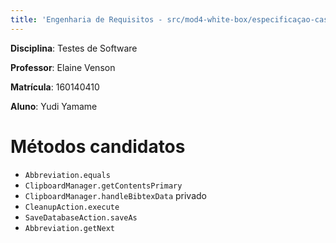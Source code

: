 ```yaml
---
title: 'Engenharia de Requisitos - src/mod4-white-box/especificaçao-casos-de-teste.md' 
---
```


<!--
./sh/md2pdf src/mod4-white-box/especificaçao-casos-de-teste.md 

Título: Especificação dos casos de teste

Objetivo: escolher método a ser testado e iniciar especificação dos casos de teste.

Instruções:

Analisar a cobertura de testes do projeto
Selecionar um método sem testes ou com pouca cobertura ou poucos casos de teste
Construir tabela identificando as decisões e condições do método, juntamente com as situações para que cada condição de cada decisão possa resultar e True e False (a exemplo do método BONUS)
Iniciar a especificação dos casos de teste (dados de entrada e saídas esperadas) atendendo às situações identificadas na tabela (a exemplo do método BONUS)

Entregáveis:

Captura de tela com o método selecionado (apresentando a numeração das linhas)
Tabela de decisões/condições e situações para resultar em Verdadeiro/Falso
Especificação dos casos de teste, indicando o mapeamento para as condições identificadas


Link da entrega:
https://aprender3.unb.br/mod/assign/view.php?id=684636

-->

**Disciplina**: Testes de Software

**Professor**: Elaine Venson

**Matrícula**: 160140410

**Aluno**: Yudi Yamame

# Métodos candidatos

- `Abbreviation.equals`
- `ClipboardManager.getContentsPrimary`
- `ClipboardManager.handleBibtexData` privado
- `CleanupAction.execute`
- `SaveDatabaseAction.saveAs`
- `Abbreviation.getNext`